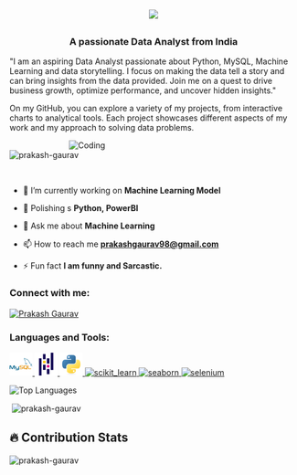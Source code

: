 
<h1 align="center">
    <img src="https://readme-typing-svg.herokuapp.com/?font=Righteous&size=35&center=true&vCenter=true&width=500&height=70&duration=4000&lines=Hi+👋!+;+I'm+Prakash+Gaurav!;" />
</h1>
<h3 align="center">A passionate Data Analyst from India</h3>

"I am an aspiring Data Analyst passionate about Python, MySQL, Machine Learning and data storytelling. 
I focus on making the data tell a story and can bring insights from the data provided. Join me on a quest to drive business growth, optimize performance, and uncover hidden insights."

On my GitHub, you can explore a variety of my projects, from interactive charts to analytical tools. Each project showcases different aspects of my work and my approach to solving data problems.

<img align="right" alt="Coding" width="400" src="https://i.pinimg.com/originals/ed/ec/57/edec57b70e496d6310c0ba533909acb2.gif">

<p align="left"> <img src="https://komarev.com/ghpvc/?username=prakash-gaurav&label=Profile%20views&color=0e75b6&style=flat" alt="prakash-gaurav" /> </p>

<p align="left"> <a href="https://twitter.com/" target="blank"><img src="https://img.shields.io/twitter/follow/?logo=twitter&style=for-the-badge" alt="" /></a> </p>

- 🔭 I’m currently working on **Machine Learning Model**

- 🌱 Polishing s **Python, PowerBI**

- 💬 Ask me about **Machine Learning**

- 📫 How to reach me **prakashgaurav98@gmail.com**

- ⚡ Fun fact **I am funny and Sarcastic.**

<h3 align="left">Connect with me:</h3>
<p align="left">
<a href="https://www.linkedin.com/in/prakash-gaurav-519164268/" target="blank"><img align="center" src="https://raw.githubusercontent.com/rahuldkjain/github-profile-readme-generator/master/src/images/icons/Social/linked-in-alt.svg" alt="Prakash Gaurav" height="30" width="40" /></a>
</p>

<h3 align="left">Languages and Tools:</h3>
<p align="left"> <a href="https://www.mysql.com/" target="_blank" rel="noreferrer"> <img src="https://raw.githubusercontent.com/devicons/devicon/master/icons/mysql/mysql-original-wordmark.svg" alt="mysql" width="40" height="40"/> </a> <a href="https://pandas.pydata.org/" target="_blank" rel="noreferrer"> <img src="https://raw.githubusercontent.com/devicons/devicon/2ae2a900d2f041da66e950e4d48052658d850630/icons/pandas/pandas-original.svg" alt="pandas" width="40" height="40"/> </a> <a href="https://www.python.org" target="_blank" rel="noreferrer"> <img src="https://raw.githubusercontent.com/devicons/devicon/master/icons/python/python-original.svg" alt="python" width="40" height="40"/> </a> <a href="https://scikit-learn.org/" target="_blank" rel="noreferrer"> <img src="https://upload.wikimedia.org/wikipedia/commons/0/05/Scikit_learn_logo_small.svg" alt="scikit_learn" width="40" height="40"/> </a> <a href="https://seaborn.pydata.org/" target="_blank" rel="noreferrer"> <img src="https://seaborn.pydata.org/_images/logo-mark-lightbg.svg" alt="seaborn" width="40" height="40"/> </a> <a href="https://www.selenium.dev" target="_blank" rel="noreferrer"> <img src="https://raw.githubusercontent.com/detain/svg-logos/780f25886640cef088af994181646db2f6b1a3f8/svg/selenium-logo.svg" alt="selenium" width="40" height="40"/> </a> </p>

<p align="left">
  <img src="https://github-readme-stats.vercel.app/api/top-langs?username=prakash-gaurav&langs_count=5&theme=cobalt&layout=compact" alt="Top Languages" />
</p>

<p>&nbsp;<img align="center" src="https://github-readme-stats.vercel.app/api?username=prakash-gaurav&show_icons=true&locale=en&theme=cobalt" alt="prakash-gaurav" /></p>

## 🔥 Contribution Stats
<p><img align="center" src="https://github-readme-streak-stats.herokuapp.com/?user=prakash-gaurav&" alt="prakash-gaurav" /></p>

